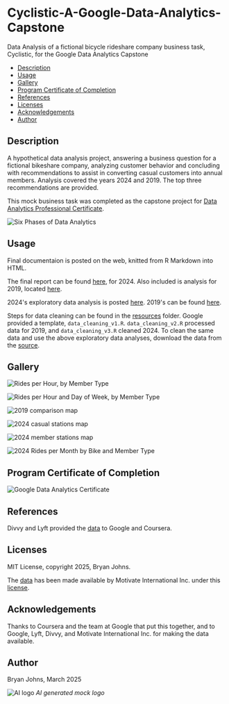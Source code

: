 # Cyclistic-A-Google-Data-Analytics-Capstone
Data Analysis of a fictional bicycle rideshare company business task, Cyclistic, for the Google Data Analytics Capstone

- [Description](#description)
- [Usage](#usage)
- [Gallery](#gallery)
- [Program Certificate of Completion](#program-certificate-of-completion)
- [References](#references)
- [Licenses](#licenses)
- [Acknowledgements](#acknowledgements)
- [Author](#author)


## Description

A hypothetical data analysis project, answering a business question for a fictional bikeshare company, analyzing customer behavior and concluding with recommendations to assist in converting casual customers into annual members. Analysis covered the years 2024 and 2019. The top three recommendations are provided.

This mock business task was completed as the capstone project for [Data Analytics Professional Certificate](https://www.coursera.org/professional-certificates/google-data-analytics).

![Six Phases of Data Analytics](./resources/images/six_phases_of_data_analytics.png)

## Usage

Final documentaion is posted on the web, knitted from R Markdown into HTML.

The final report can be found [here](https://johbry17.github.io/Cyclistic-A-Google-Data-Analytics-Capstone/summary_2024.html), for 2024. Also included is analysis for 2019, located [here](https://johbry17.github.io/Cyclistic-A-Google-Data-Analytics-Capstone/summary_2019.html).

2024's exploratory data analysis is posted [here](https://johbry17.github.io/Cyclistic-A-Google-Data-Analytics-Capstone/scratch_pad_2024.html). 2019's can be found [here](https://johbry17.github.io/Cyclistic-A-Google-Data-Analytics-Capstone/scratch_pad_2019.html).

Steps for data cleaning can be found in the [resources](https://github.com/johbry17/Cyclistic-A-Google-Data-Analytics-Capstone/tree/main/resources) folder. Google provided a template, `data_cleaning_v1.R`. `data_cleaning_v2.R` processed data for 2019, and `data_cleaning_v3.R` cleaned 2024. To clean the same data and use the above exploratory data analyses, download the data from the [source](https://divvy-tripdata.s3.amazonaws.com/index.html).

## Gallery

![Rides per Hour, by Member Type](./resources/images/rides_hour_2024.png)

![Rides per Hour and Day of Week, by Member Type](./resources/images/rides_per_hour_and_day_of_week_2024.png)

![2019 comparison map](./resources/images/2019_comparison_map.png)

![2024 casual stations map](./resources/images/leaflet_casual_2024.png)

![2024 member stations map](./resources/images/leaflet_member_2024.png)

![2024 Rides per Month by Bike and Member Type](./resources/images/bike_type_month_2024.png)

## Program Certificate of Completion

![Google Data Analytics Certificate](./resources/images/google_data_analytics_certificate.png)

## References

Divvy and Lyft provided the [data](https://divvy-tripdata.s3.amazonaws.com/index.html) to Google and Coursera.

## Licenses

MIT License, copyright 2025, Bryan Johns.

The [data](https://divvy-tripdata.s3.amazonaws.com/index.html) has been made available by Motivate International Inc. under this [license](https://divvybikes.com/data-license-agreement).

## Acknowledgements

Thanks to Coursera and the team at Google that put this together, and to Google, Lyft, Divvy, and Motivate International Inc. for making the data available.

## Author

Bryan Johns, March 2025

![AI logo](./resources/images/Logo_AI.jpeg)
*AI generated mock logo*